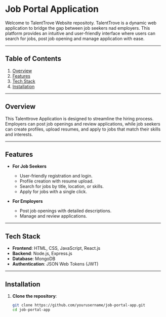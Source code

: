 # Job Portal Application

Welcome to TalentTrove Website repositoty. TalentTrove is a dynamic web application to bridge the gap between job seekers nad employers. This platform provides an intuitive and user-friendly interface where users can search for jobs, post job opening and manage application with ease.

---

## Table of Contents

1. [Overview](#overview)
2. [Features](#features)
3. [Tech Stack](#tech-stack)
4. [Installation](#installation)
---

## Overview

This Talenttrove Application is designed to streamline the hiring process. Employers can post job openings and review applications, while job seekers can create profiles, upload resumes, and apply to jobs that match their skills and interests.

---

## Features

- **For Job Seekers**
  - User-friendly registration and login.
  - Profile creation with resume upload.
  - Search for jobs by title, location, or skills.
  - Apply for jobs with a single click.
  
- **For Employers**
  - Post job openings with detailed descriptions.
  - Manage and review applications.
---

## Tech Stack

- **Frontend**: HTML, CSS, JavaScript, React.js 
- **Backend**: Node.js, Express.js 
- **Database**: MongoDB 
- **Authentication**: JSON Web Tokens (JWT)

---

## Installation

1. **Clone the repository**:
   ```bash
   git clone https://github.com/yourusername/job-portal-app.git
   cd job-portal-app
